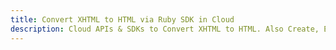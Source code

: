 ---title: Convert XHTML to HTML via Ruby SDK in Clouddescription: Cloud APIs & SDKs to Convert XHTML to HTML. Also Create, Edit & Render Microsoft Word & OpenOffice documents in the Cloud.---